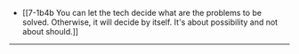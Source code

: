 - [[7-1b4b You can let the tech decide what are the problems to be solved. Otherwise, it will decide by itself. It's about possibility and not about should.]]
---
